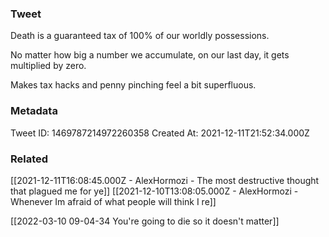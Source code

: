 ### Tweet
Death is a guaranteed tax of 100% of our worldly possessions. 

No matter how big a number we accumulate, on our last day, it gets multiplied by zero.

Makes tax hacks and penny pinching feel a bit superfluous.

### Metadata
Tweet ID: 1469787214972260358
Created At: 2021-12-11T21:52:34.000Z

### Related

[[2021-12-11T16:08:45.000Z - AlexHormozi - The most destructive thought that plagued me for ye]]
[[2021-12-10T13:08:05.000Z - AlexHormozi - Whenever Im afraid of what people will think I re]]

[[2022-03-10 09-04-34 You're going to die so it doesn't matter]]
